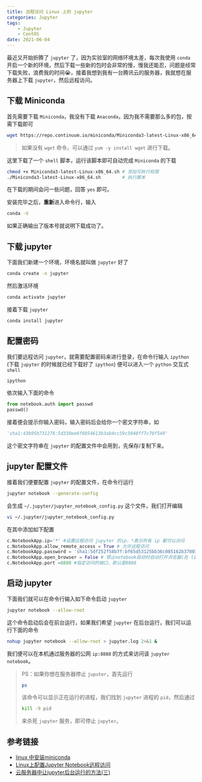 ```yaml
---
title: 远程访问 Linux 上的 jupyter
categories: Jupyter
tags:
	- Jupyter
    - CentOS
date: 2021-06-04
---
```


最近又开始折腾了 `jupyter` 了，因为实验室的网络环境太差，每次我使用 `conda` 开启一个新的环境，然后下载一些新的包时会非常的慢，慢我还能忍，问题是经常下载失败，浪费我的时间:sob:，接着我想到我有一台腾讯云的服务器，我就想在服务器上下载 `jupyter`，然后远程访问。

## 下载 Miniconda

首先需要下载 `Miniconda`，我没有下载 `Anaconda`，因为我不需要那么多的包，按需下载即可

```bash
wget https://repo.continuum.io/miniconda/Miniconda3-latest-Linux-x86_64.sh
```

>如果没有 `wget` 命令，可以通过 `yum -y install wget` 进行下载。

这里下载了一个 `shell` 脚本，运行该脚本即可自动完成 `Miniconda` 的下载

```bash
chmod +x Miniconda3-latest-Linux-x86_64.sh # 添加可执行权限
./Miniconda3-latest-Linux-x86_64.sh        # 执行脚本
```

在下载的期间会问一些问题，回答 `yes` 即可。

安装完毕之后，**重新**进入命令行，输入

```bash
conda -V
```

如果正确输出了版本号就说明下载成功了。

## 下载 jupyter

下面我们新建一个环境，环境名就叫做 `jupyter` 好了

```bash
conda create -n jupyter
```

然后激活环境

```bash
conda activate jupyter
```

接着下载 `jupyter`

```bash
conda install jupyter
```

## 配置密码

我们要远程访问 `jupyter`，就需要配置密码来进行登录，在命令行输入 `ipython` (下载 `jupyter` 的时候就已经下载好了 `ipython`) 便可以进入一个 `python` 交互式 `shell`

```bash
ipython
```

依次输入下面的命令

```python
from notebook.auth import passwd
passwd()
```

接着便会提示你输入密码，输入密码后会给你一个密文字符串，如

```python
'sha1:43b95b731276:5d330ee6f6054613b3ab4cc59c5048ff7c70f549'
```

这个密文字符串在 `jupyter` 的配置文件中会用到，先保存/复制下来。

##  jupyter 配置文件

接着我们便要配置 `jupyter` 的配置文件，在命令行运行

```bash
jupyter notebook --generate-config
```

会生成 `~/.jupyter/jupyter_notebook_config.py` 这个文件，我们打开编辑

```bash
vi ~/.jupyter/jupyter_notebook_config.py
```

在其中添加如下配置

```python
c.NotebookApp.ip='*' #设置远程访问 jupyter 的ip，*表示所有 ip 都可以访问
c.NotebookApp.allow_remote_access = True # 允许远程访问
c.NotebookApp.password = 'sha1:5df252f58b7f:bf65d53125bb36c085162b3780377f66d73972d1' #填写刚刚生成的密文  
c.NotebookApp.open_browser = False # 禁止notebook启动时自动打开浏览器(在 linux 服务器一般都是 ssh 命令行访问，没有图形界面的。所以，启动也没啥用)  
c.NotebookApp.port =8888 #指定访问的端口，默认是8888
```

## 启动 jupyter

下面我们就可以在命令行输入如下命令启动 `jupyter`

```bash
jupyter notebook --allow-root
```

这个命令启动后会在前台运行，如果我们希望 `jupyter` 在后台运行，我们可以运行下面的命令

```bash
nohup jupyter notebook --allow-root > jupyter.log 2>&1 &
```

我们便可以在本机通过服务器的公网 `ip:8888` 的方式来访问该 `jupyter notebook`。

> PS：如果你想在服务器停止  `juputer`，首先运行
>
> ```bash
> ps
> ```
>
>  该命令可以显示正在运行的进程，我们找到 `jupyter` 进程的 `pid`，然后通过
>
> ```bash
> kill -9 pid
> ```
>
> 来杀死 `jupyter` 服务，即可停止 `jupyter`。

## 参考链接

- [linux 中安装miniconda](https://www.jianshu.com/p/47ed480daccc)
- [Linux上配置Jupyter Notebook远程访问](https://fuhailin.github.io/remote-jupyter-notebook/)
- [云服务器中让jupyter后台运行的方法(三)](https://blog.csdn.net/weixin_42561002/article/details/85382922)